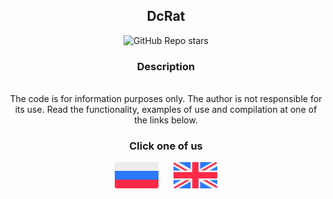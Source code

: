 <h2 align="center">DcRat</h2>

<div align="center">
 <img alt="GitHub Repo stars" src="https://img.shields.io/github/stars/Quanitte/-Free_DcRat-">
</div>

<h3 align="center">Description</h3>
<p align="center"><br>The code is for information purposes only. The author is not responsible for its use. Read the functionality, examples of use and compilation at one of the links below.<p>

<h3 align="center">Click one of us</h3>
<p align="center">
  <a href="docs/ru.md"><img src="docs/ru_icon.svg" width="70"></a>
  <a>&#8192;&#8192;</a>
  <a href="docs/en.md"><img src="docs/en_icon.svg" width="70"></a>
</p>
